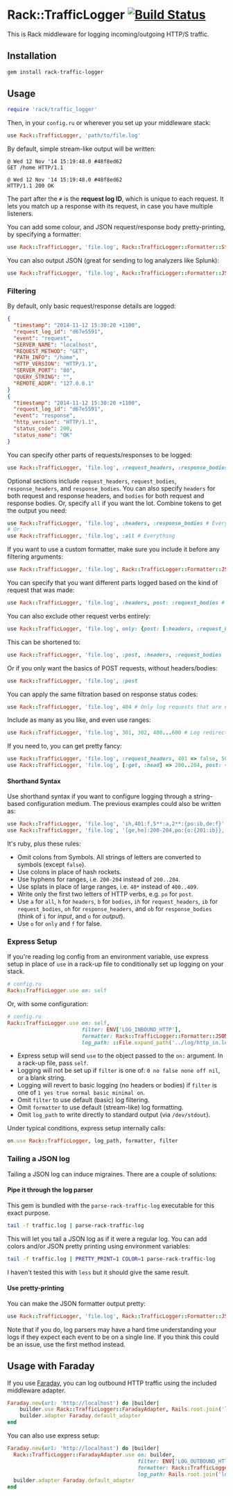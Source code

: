 # Rack::TrafficLogger [![Build Status](https://travis-ci.org/hx/rack-traffic-logger.svg?branch=develop)](https://travis-ci.org/hx/rack-traffic-logger)

This is Rack middleware for logging incoming/outgoing HTTP/S traffic.

## Installation

```bash
gem install rack-traffic-logger
```

## Usage

```ruby
require 'rack/traffic_logger'
```

Then, in your `config.ru` or wherever you set up your middleware stack:

```ruby
use Rack::TrafficLogger, 'path/to/file.log'
```

By default, simple stream-like output will be written:

```
@ Wed 12 Nov '14 15:19:48.0 #48f8ed62
GET /home HTTP/1.1

@ Wed 12 Nov '14 15:19:48.0 #48f8ed62
HTTP/1.1 200 OK
```

The part after the `#` is the **request log ID**, which is unique to each request. It lets you match up a response with its request, in case you have multiple listeners.

You can add some colour, and JSON request/response body pretty-printing, by specifying a formatter:

```ruby
use Rack::TrafficLogger, 'file.log', Rack::TrafficLogger::Formatter::Stream.new(color: true, pretty_print: true)
```

You can also output JSON (great for sending to log analyzers like Splunk):

```ruby
use Rack::TrafficLogger, 'file.log', Rack::TrafficLogger::Formatter::JSON.new
```

### Filtering

By default, only basic request/response details are logged:

```json
{
  "timestamp": "2014-11-12 15:30:20 +1100",
  "request_log_id": "d67e5591",
  "event": "request",
  "SERVER_NAME": "localhost",
  "REQUEST_METHOD": "GET",
  "PATH_INFO": "/home",
  "HTTP_VERSION": "HTTP/1.1",
  "SERVER_PORT": "80",
  "QUERY_STRING": "",
  "REMOTE_ADDR": "127.0.0.1"
}
{
  "timestamp": "2014-11-12 15:30:20 +1100",
  "request_log_id": "d67e5591",
  "event": "response",
  "http_version": "HTTP/1.1",
  "status_code": 200,
  "status_name": "OK"
}
```

You can specify other parts of requests/responses to be logged:

```ruby
use Rack::TrafficLogger, 'file.log', :request_headers, :response_bodies
```

Optional sections include `request_headers`, `request_bodies`, `response_headers`, and `response_bodies`. You can also specify `headers` for both request and response headers, and `bodies` for both request and response bodies. Or, specify `all` if you want the lot. Combine tokens to get the output you need:

```ruby
use Rack::TrafficLogger, 'file.log', :headers, :response_bodies # Everything except request bodies!
# Or:
use Rack::TrafficLogger, 'file.log', :all # Everything
```

If you want to use a custom formatter, make sure you include it before any filtering arguments:

```ruby
use Rack::TrafficLogger, 'file.log', Rack::TrafficLogger::Formatter::JSON.new, :headers
```

You can specify that you want different parts logged based on the kind of request that was made:

```ruby
use Rack::TrafficLogger, 'file.log', :headers, post: :request_bodies # Log headers for all requests, and also request bodies for POST requests
```

You can also exclude other request verbs entirely:

```ruby
use Rack::TrafficLogger, 'file.log', only: {post: [:headers, :request_bodies]} # Log only POST requests, and include all headers, and request bodies
```

This can be shortened to:

```ruby
use Rack::TrafficLogger, 'file.log', :post, :headers, :request_bodies
```

Or if you only want the basics of POST requests, without headers/bodies:

```ruby
use Rack::TrafficLogger, 'file.log', :post
```

You can apply the same filtration based on response status codes:

```ruby
use Rack::TrafficLogger, 'file.log', 404 # Only log requests that are not-found
```

Include as many as you like, and even use ranges:

```ruby
use Rack::TrafficLogger, 'file.log', 301, 302, 400...600 # Log redirects and errors
```

If you need to, you can get pretty fancy:

```ruby
use Rack::TrafficLogger, 'file.log', :request_headers, 401 => false, 500...600 => :all, 200...300 => {post: :request_bodies, delete: false}
use Rack::TrafficLogger, 'file.log', [:get, :head] => 200..204, post: {only: {201 => :request_bodies}}, [:put, :patch] => :all
```

#### Shorthand Syntax

Use shorthand syntax if you want to configure logging through a string-based configuration medium. The previous examples could also be written as:

```ruby
use Rack::TrafficLogger, 'file.log', 'ih,401:f,5**:a,2**:{po:ib,de:f}'
use Rack::TrafficLogger, 'file.log', '[ge,he]:200-204,po:{o:{201:ib}},[pu,pa]:a'
```

It's ruby, plus these rules:

- Omit colons from Symbols. All strings of letters are converted to symbols (except `false`).
- Use colons in place of hash rockets.
- Use hyphens for ranges, i.e. `200-204` instead of `200..204`.
- Use splats in place of large ranges, i.e. `40*` instead of `400..409`.
- Write only the first two letters of HTTP verbs, e.g. `po` for `post`.
- Use `a` for `all`, `h` for `headers`, `b` for `bodies`, `ih` for `request_headers`, `ib` for `request_bodies`, `oh` for `response_headers`, and `ob` for `response_bodies` (think of `i` for *input*, and `o` for *output*).
- Use `o` for `only` and `f` for false.

### Express Setup

If you're reading log config from an environment variable, use express setup in place of `use` in a rack-up file to conditionally set up logging on your stack.

```ruby
# config.ru
Rack::TrafficLogger.use on: self
```

Or, with some configuration:

```ruby
# config.ru
Rack::TrafficLogger.use on: self,
                        filter: ENV['LOG_INBOUND_HTTP'],
                        formatter: Rack::TrafficLogger::Formatter::JSON.new,
                        log_path: ::File.expand_path('../log/http_in.log', __FILE__)
```

- Express setup will send `use` to the object passed to the `on:` argument. In a rack-up file, pass `self`.
- Logging will not be set up if `filter` is one of: `0 no false none off nil`, or a blank string.
- Logging will revert to basic logging (no headers or bodies) if `filter` is one of `1 yes true normal basic minimal on`.
- Omit `filter` to use default (basic) log filtering.
- Omit `formatter` to use default (stream-like) log formatting.
- Omit `log_path` to write directly to standard output (via `/dev/stdout`).

Under typical conditions, express setup internally calls:

```ruby
on.use Rack::TrafficLogger, log_path, formatter, filter
```

### Tailing a JSON log

Tailing a JSON log can induce migraines. There are a couple of solutions:

#### Pipe it through the log parser

This gem is bundled with the `parse-rack-traffic-log` executable for this exact purpose.

```bash
tail -f traffic.log | parse-rack-traffic-log
```

This will let you tail a JSON log as if it were a regular log. You can add colors and/or JSON pretty printing using environment variables:

```bash
tail -f traffic.log | PRETTY_PRINT=1 COLOR=1 parse-rack-traffic-log
```

I haven't tested this with `less` but it should give the same result.

#### Use pretty-printing

You can make the JSON formatter output pretty:

```ruby
use Rack::TrafficLogger, 'file.log', Rack::TrafficLogger::Formatter::JSON.new(pretty_print: true)
```

Note that if you do, log parsers may have a hard time understanding your logs if they expect each event to be on a single line. If you think this could be an issue, use the first method instead.

## Usage with Faraday

If you use [Faraday](https://github.com/lostisland/faraday), you can log outbound HTTP traffic using the included middleware adapter.

```ruby
Faraday.new(url: 'http://localhost') do |builder|
    builder.use Rack::TrafficLogger::FaradayAdapter, Rails.root.join('log/http_out.log').to_s
    builder.adapter Faraday.default_adapter
end
```

You can also use express setup:

```ruby
Faraday.new(url: 'http://localhost') do |builder|
  Rack::TrafficLogger::FaradayAdapter.use on: builder,
                                          filter: ENV['LOG_OUTBOUND_HTTP'],
                                          formatter: Rack::TrafficLogger::Formatter::JSON.new,
                                          log_path: Rails.root.join('log/http_out.log').to_s
  builder.adapter Faraday.default_adapter
end
```
